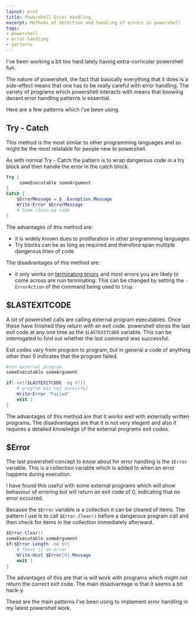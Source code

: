 ```yaml
---
layout: post
title: Powershell Error Handling
excerpt: Methods of detection and handling of errors in powershell
tags: 
- powershell
- error-handling
- patterns
---
```


I've been working a bit too hard lately having extra-curricular powershell fun. 


The nature of powershell, the fact that basically everything that it does is a side-effect means that one has to be really careful with error handling.
The variety of programs which powershell interacts with means that knowing decent error handling patterns is essential. 

Here are a few patterns which i've been using.

## Try - Catch ##

This method is the most similar to other programming languages and so might be the most relatable for people new to powershell. 

As with normal Try - Catch the pattern is to wrap dangerous code in a try block and then handle the error in the catch block. 

``` powershell
Try {
     someExecutable someArgument   
}
Catch {
    $ErrorMessage = $_.Exception.Message
    Write-Error $ErrorMessage
    # Some clean up code
}
```

The advantages of this method are:

- it is widely known dues to proliferation in other programming languages
- Try blocks can be as long as required and therefore span multiple dangerous lines of code

The disadvantages of this method are:

- it only works on [terminating errors](https://msdn.microsoft.com/en-us/library/dd878319(v=vs.85).aspx) and most errors you are likely to come across are non terminating. This can be changed by setting the `-ErrorAction` of the command being used to `Stop`.


## $LASTEXITCODE ##

A lot of powershell calls are calling external program executables. Once these have finished they return with an exit code.
powershell stores the last exit code at any one time as the `$LASTEXITCODE` variable. This can be interrogated to find out whether the last command was successful.

Exit codes vary from program to program, but in general a code of anything other than 0 indicates that the program failed.

``` powershell
#run external program
someExecutable someArgument

if(-not($LASTEXITCODE -eq 0)){
    # program was not sucessful
    Write-Error "Failed"
    exit 1
} 
```

The advantages of this method are that it works well with externally written programs.
The disadvantages are that it is not very elegent and also it requires a detailed knowledge of the external programs exit codes.


## $Error ##

The last powershell concept to know about for error handling is the `$Error` variable.
This is a collection variable which is added to when an error happens during execution.

I have found this useful with some external programs which will show behaviour of erroring but will return an exit code of 0, indicating that no error occurred.

Because the `$Error` variable is a collection it can be cleared of items. The pattern I use is to call `$Error.Clear()` before a dangerous program call and then check for items in the collection immediately afterward. 

``` powershell
$Error.Clear()
someExecutable someArgument
if($Error.Length -ne 0){
    # there is an error
    Write-Host $Error[0].Message
    exit 1
}
```

The advantages of this are that is will work with programs which might not return the correct exit code.
The main disadvantage is that it seems a bit hack-y.


These are the main patterns I've been using to implement error handling in my latest powershell work.

